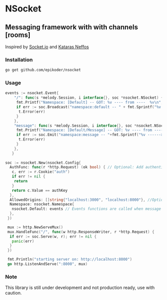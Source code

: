 # NSocket

## Messaging framework with with channels [rooms]

Inspired by [Socket.io](https://socket.io) and [Kataras Neffos](https://github.com/kataras/neffos)

### Installation

```bash
go get github.com/epikoder/nsocket
```

### Usage

```go
events := nsocket.Event{
    "/": func(s *melody.Session, i interface{}, soc *nsocket.NSocket) {
     fmt.Printf("Namespace: [Default] -- GOT: %v ---- from ----  %v\n", i, s.RemoteAddr())
     if err := soc.Broadcast("namespace:default -- " + fmt.Sprintf("%v ------> %v", i, s.RemoteAddr())); err != nil {
      t.Error(err)
     }
    },
    "message": func(s *melody.Session, i interface{}, soc *nsocket.NSocket) {
     fmt.Printf("Namespace: [Default/Message] -- GOT: %v ---- from ----  %v\n", i, s.RemoteAddr())
     if err := soc.Emit("namespace:message -- "+fmt.Sprintf("%v ------> %v", i, s.RemoteAddr()), "message"); err != nil {
      t.Error(err)
     }
    },
   }
    
soc := nsocket.New(nsocket.Config{
  AuthFunc: func(r *http.Request) (ok bool) { // Optional: Add authentication : On https Websocket send cookie to the server
   c, err := r.Cookie("auth")
   if err != nil {
    return
   }
   return c.Value == authKey
  },
  AllowedOrigins: []string{"localhost:3000", "localhost:8000"}, //Optional: Set allowed origins if needed
  Namespace: nsocket.Namespace{
   nsocket.Default: events // Events functions are called when message is received from the client
  },
 })

 mux := http.NewServeMux()
 mux.HandleFunc("/", func(w http.ResponseWriter, r *http.Request) {
  if err := soc.Serve(w, r); err != nil {
   panic(err)
  }
 })

 fmt.Println("starting server on: http://localhost:8000")
 go http.ListenAndServe(":8000", mux)
```

### Note

This library is still under development and not production ready, use with caution.
